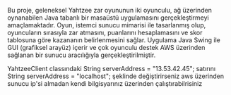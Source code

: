 Bu proje, geleneksel Yahtzee zar oyununun iki oyunculu, ağ üzerinden oynanabilen Java 
tabanlı bir masaüstü uygulamasını gerçekleştirmeyi amaçlamaktadır. Oyun, istemci
sunucu mimarisi ile tasarlanmış olup, oyuncuların sırasıyla zar atmasını, puanlarını 
hesaplamasını ve skor tablosuna göre kazananın belirlenmesini sağlar. Uygulama Java 
Swing ile GUI (grafiksel arayüz) içerir ve çok oyunculu destek AWS üzerinden sağlanan bir 
sunucu aracılığıyla gerçekleştirilmiştir. 

YahtzeeClient classındaki String serverAddress = "13.53.42.45"; satırını 
String serverAddress = "localhost"; şeklinde değiştirirseniz aws üzerinden sunucu ip'si almadan kendi bilgisyarınız üzerinden çalıştırabilrisiniz
